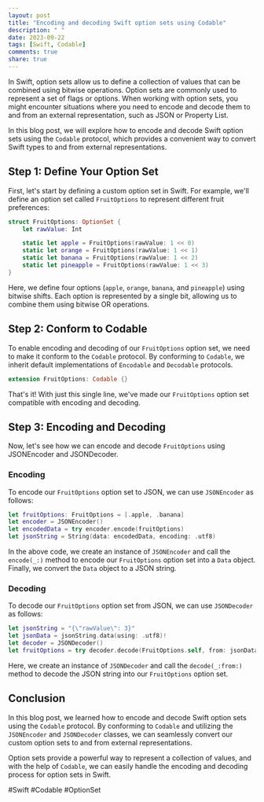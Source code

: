 ```yaml
---
layout: post
title: "Encoding and decoding Swift option sets using Codable"
description: " "
date: 2023-09-22
tags: [Swift, Codable]
comments: true
share: true
---
```


In Swift, option sets allow us to define a collection of values that can be combined using bitwise operations. Option sets are commonly used to represent a set of flags or options. When working with option sets, you might encounter situations where you need to encode and decode them to and from an external representation, such as JSON or Property List.

In this blog post, we will explore how to encode and decode Swift option sets using the `Codable` protocol, which provides a convenient way to convert Swift types to and from external representations.

## Step 1: Define Your Option Set

First, let's start by defining a custom option set in Swift. For example, we'll define an option set called `FruitOptions` to represent different fruit preferences:

```swift
struct FruitOptions: OptionSet {
    let rawValue: Int

    static let apple = FruitOptions(rawValue: 1 << 0)
    static let orange = FruitOptions(rawValue: 1 << 1)
    static let banana = FruitOptions(rawValue: 1 << 2)
    static let pineapple = FruitOptions(rawValue: 1 << 3)
}
```

Here, we define four options (`apple`, `orange`, `banana`, and `pineapple`) using bitwise shifts. Each option is represented by a single bit, allowing us to combine them using bitwise OR operations.

## Step 2: Conform to Codable

To enable encoding and decoding of our `FruitOptions` option set, we need to make it conform to the `Codable` protocol. By conforming to `Codable`, we inherit default implementations of `Encodable` and `Decodable` protocols.

```swift
extension FruitOptions: Codable {}
```

That's it! With just this single line, we've made our `FruitOptions` option set compatible with encoding and decoding.

## Step 3: Encoding and Decoding

Now, let's see how we can encode and decode `FruitOptions` using JSONEncoder and JSONDecoder.

### Encoding

To encode our `FruitOptions` option set to JSON, we can use `JSONEncoder` as follows:

```swift
let fruitOptions: FruitOptions = [.apple, .banana]
let encoder = JSONEncoder()
let encodedData = try encoder.encode(fruitOptions)
let jsonString = String(data: encodedData, encoding: .utf8)
```

In the above code, we create an instance of `JSONEncoder` and call the `encode(_:)` method to encode our `FruitOptions` option set into a `Data` object. Finally, we convert the `Data` object to a JSON string.

### Decoding

To decode our `FruitOptions` option set from JSON, we can use `JSONDecoder` as follows:

```swift
let jsonString = "{\"rawValue\": 3}"
let jsonData = jsonString.data(using: .utf8)!
let decoder = JSONDecoder()
let fruitOptions = try decoder.decode(FruitOptions.self, from: jsonData)
```

Here, we create an instance of `JSONDecoder` and call the `decode(_:from:)` method to decode the JSON string into our `FruitOptions` option set.

## Conclusion

In this blog post, we learned how to encode and decode Swift option sets using the `Codable` protocol. By conforming to `Codable` and utilizing the `JSONEncoder` and `JSONDecoder` classes, we can seamlessly convert our custom option sets to and from external representations.

Option sets provide a powerful way to represent a collection of values, and with the help of `Codable`, we can easily handle the encoding and decoding process for option sets in Swift.

#Swift #Codable #OptionSet